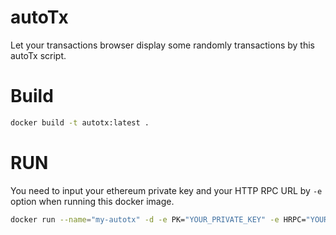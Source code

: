 # autoTx
Let your transactions browser display some randomly transactions by this autoTx script.

# Build
```bash
docker build -t autotx:latest .
```

# RUN
You need to input your ethereum private key and your HTTP RPC URL by `-e` option when running this docker image.
```bash
docker run --name="my-autotx" -d -e PK="YOUR_PRIVATE_KEY" -e HRPC="YOUR_HTTP_RPC_URL" autotx
```
